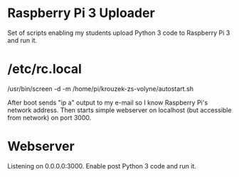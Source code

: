# Raspberry Pi 3 Uploader

Set of scripts enabling my students upload Python 3 code to Raspberry Pi 3 and run it.

# /etc/rc.local

/usr/bin/screen -d -m /home/pi/krouzek-zs-volyne/autostart.sh

After boot sends "ip a" output to my e-mail so I know Raspberry Pi's network address. Then starts simple webserver on
localhost (but accessible from network) on port 3000.

# Webserver

Listening on 0.0.0.0:3000. Enable post Python 3 code and run it.

